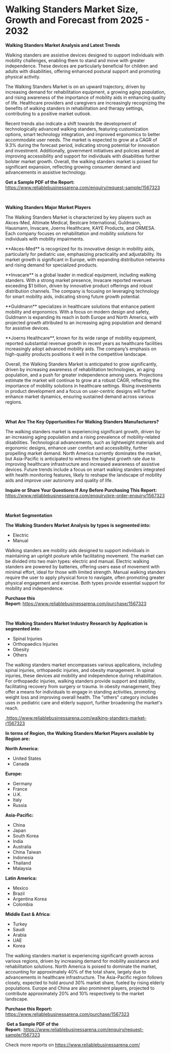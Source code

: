<p><h1>Walking Standers Market Size, Growth and Forecast from 2025 - 2032</h1></p><p><strong>Walking Standers Market Analysis and Latest Trends</strong></p>
<p><p>Walking standers are assistive devices designed to support individuals with mobility challenges, enabling them to stand and move with greater independence. These devices are particularly beneficial for children and adults with disabilities, offering enhanced postural support and promoting physical activity. </p><p>The Walking Standers Market is on an upward trajectory, driven by increasing demand for rehabilitation equipment, a growing aging population, and rising awareness of the importance of mobility aids in enhancing quality of life. Healthcare providers and caregivers are increasingly recognizing the benefits of walking standers in rehabilitation and therapy settings, contributing to a positive market outlook. </p><p>Recent trends also indicate a shift towards the development of technologically advanced walking standers, featuring customization options, smart technology integration, and improved ergonomics to better accommodate user needs. The market is expected to grow at a CAGR of 9.3% during the forecast period, indicating strong potential for innovation and investment. Additionally, government initiatives and policies aimed at improving accessibility and support for individuals with disabilities further bolster market growth. Overall, the walking standers market is poised for significant expansion, reflecting growing consumer demand and advancements in assistive technology.</p></p>
<p><strong>Get a Sample PDF of the Report:&nbsp;</strong> <a href="https://www.reliablebusinessarena.com/enquiry/request-sample/1567323?utm_campaign=2116&utm_medium=2&utm_source=Github&utm_content=ia&utm_term=23032025&utm_id=walking-standers">https://www.reliablebusinessarena.com/enquiry/request-sample/1567323</a></p>
<p>&nbsp;</p>
<p><strong>Walking Standers Major Market Players</strong></p>
<p><p>The Walking Standers Market is characterized by key players such as Akces-Med, Altimate Medical, Bestcare International, Guldmann, Hausmann, Invacare, Joerns Healthcare, KAYE Products, and ORMESA. Each company focuses on rehabilitation and mobility solutions for individuals with mobility impairments.</p><p>**Akces-Med** is recognized for its innovative design in mobility aids, particularly for pediatric use, emphasizing practicality and adjustability. Its market growth is significant in Europe, with expanding distribution networks and rising demand for specialized products.</p><p>**Invacare** is a global leader in medical equipment, including walking standers. With a strong market presence, Invacare reported revenues exceeding $1 billion, driven by innovative product offerings and robust distribution channels. The company is focusing on leveraging technology for smart mobility aids, indicating strong future growth potential.</p><p>**Guldmann** specializes in healthcare solutions that enhance patient mobility and ergonomics. With a focus on modern design and safety, Guldmann is expanding its reach in both Europe and North America, with projected growth attributed to an increasing aging population and demand for assistive devices.</p><p>**Joerns Healthcare**, known for its wide range of mobility equipment, reported substantial revenue growth in recent years as healthcare facilities increasingly adopt advanced mobility aids. The company’s emphasis on high-quality products positions it well in the competitive landscape.</p><p>Overall, the Walking Standers Market is anticipated to grow significantly, driven by increasing awareness of rehabilitation technologies, an aging population, and a push for greater independence among users. Projections estimate the market will continue to grow at a robust CAGR, reflecting the importance of mobility solutions in healthcare settings. Rising investments in product development and a focus on user-centric designs will further enhance market dynamics, ensuring sustained demand across various regions.</p></p>
<p>&nbsp;</p>
<p><strong>What Are The Key Opportunities For Walking Standers Manufacturers?</strong></p>
<p><p>The walking standers market is experiencing significant growth, driven by an increasing aging population and a rising prevalence of mobility-related disabilities. Technological advancements, such as lightweight materials and ergonomic designs, enhance user comfort and accessibility, further propelling market demand. North America currently dominates the market, but Asia-Pacific is anticipated to witness the highest growth rate due to improving healthcare infrastructure and increased awareness of assistive devices. Future trends include a focus on smart walking standers integrated with health monitoring features, likely to reshape the landscape of mobility aids and improve user autonomy and quality of life.</p></p>
<p><strong>Inquire or Share Your Questions If Any Before Purchasing This Report:</strong> <a href="https://www.reliablebusinessarena.com/enquiry/pre-order-enquiry/1567323?utm_campaign=2116&utm_medium=2&utm_source=Github&utm_content=ia&utm_term=23032025&utm_id=walking-standers">https://www.reliablebusinessarena.com/enquiry/pre-order-enquiry/1567323</a></p>
<p>&nbsp;</p>
<p><strong>Market Segmentation</strong></p>
<p><strong>The Walking Standers Market Analysis by types is segmented into:</strong></p>
<p><ul><li>Electric</li><li>Manual</li></ul></p>
<p><p>Walking standers are mobility aids designed to support individuals in maintaining an upright posture while facilitating movement. The market can be divided into two main types: electric and manual. Electric walking standers are powered by batteries, offering users ease of movement with minimal effort, ideal for those with limited strength. Manual walking standers require the user to apply physical force to navigate, often promoting greater physical engagement and exercise. Both types provide essential support for mobility and independence.</p></p>
<p><strong>Purchase this Report:&nbsp;</strong><a href="https://www.reliablebusinessarena.com/purchase/1567323?utm_campaign=2116&utm_medium=2&utm_source=Github&utm_content=ia&utm_term=23032025&utm_id=walking-standers">https://www.reliablebusinessarena.com/purchase/1567323</a></p>
<p>&nbsp;</p>
<p><strong>The Walking Standers Market Industry Research by Application is segmented into:</strong></p>
<p><ul><li>Spinal Injuries</li><li>Orthopaedics Injuries</li><li>Obesity</li><li>Others</li></ul></p>
<p><p>The walking standers market encompasses various applications, including spinal injuries, orthopaedic injuries, and obesity management. In spinal injuries, these devices aid mobility and independence during rehabilitation. For orthopaedic injuries, walking standers provide support and stability, facilitating recovery from surgery or trauma. In obesity management, they offer a means for individuals to engage in standing activities, promoting weight loss and improving overall health. The "others" category includes uses in pediatric care and elderly support, further broadening the market's reach.</p></p>
<p><a href="https://www.reliablebusinessarena.com/walking-standers-market-r1567323?utm_campaign=2116&utm_medium=2&utm_source=Github&utm_content=ia&utm_term=23032025&utm_id=walking-standers">&nbsp;https://www.reliablebusinessarena.com/walking-standers-market-r1567323</a></p>
<p><strong>In terms of Region, the Walking Standers Market Players available by Region are:</strong></p>
<p>
    <p> <strong> North America: </strong>
        <ul>
            <li>United States</li>
            <li>Canada</li>
        </ul>
        </p> 
    <p> <strong> Europe: </strong>
        <ul>
            <li>Germany</li>
            <li>France</li>
            <li>U.K.</li>
            <li>Italy</li>
            <li>Russia</li>
        </ul>
        </p> 
    <p> <strong> Asia-Pacific: </strong>
        <ul>
            <li>China</li>
            <li>Japan</li>
            <li>South Korea</li>
            <li>India</li>
            <li>Australia</li>
            <li>China Taiwan</li>
            <li>Indonesia</li>
            <li>Thailand</li>
            <li>Malaysia</li>
        </ul>
        </p> 
    <p> <strong> Latin America: </strong>
        <ul>
            <li>Mexico</li>
            <li>Brazil</li>
            <li>Argentina Korea</li>
            <li>Colombia</li>
        </ul>
        </p> 
    <p> <strong> Middle East & Africa: </strong>
        <ul>
            <li>Turkey</li>
            <li>Saudi</li>
            <li>Arabia</li>
            <li>UAE</li>
            <li>Korea</li>
        </ul>
    </p>
    </p>
<p><p>The walking standers market is experiencing significant growth across various regions, driven by increasing demand for mobility assistance and rehabilitation solutions. North America is poised to dominate the market, accounting for approximately 40% of the total share, largely due to advancements in healthcare infrastructure. The Asia-Pacific region follows closely, expected to hold around 30% market share, fueled by rising elderly populations. Europe and China are also prominent players, projected to contribute approximately 20% and 10% respectively to the market landscape.</p></p>
<p><strong>Purchase this Report: </strong><a href="https://www.reliablebusinessarena.com/purchase/1567323?utm_campaign=2116&utm_medium=2&utm_source=Github&utm_content=ia&utm_term=23032025&utm_id=walking-standers">https://www.reliablebusinessarena.com/purchase/1567323</a></p>
<p>&nbsp;<strong>Get a Sample PDF of the Report:&nbsp;&nbsp;</strong><a href="https://www.reliablebusinessarena.com/enquiry/request-sample/1567323?utm_campaign=2116&utm_medium=2&utm_source=Github&utm_content=ia&utm_term=23032025&utm_id=walking-standers">https://www.reliablebusinessarena.com/enquiry/request-sample/1567323</a></p>
<p><strong></strong></p>
<p>Check more reports on <a href="https://www.reliablebusinessarena.com/?utm_campaign=2116&utm_medium=2&utm_source=Github&utm_content=ia&utm_term=23032025&utm_id=walking-standers">https://www.reliablebusinessarena.com/</a></p>
